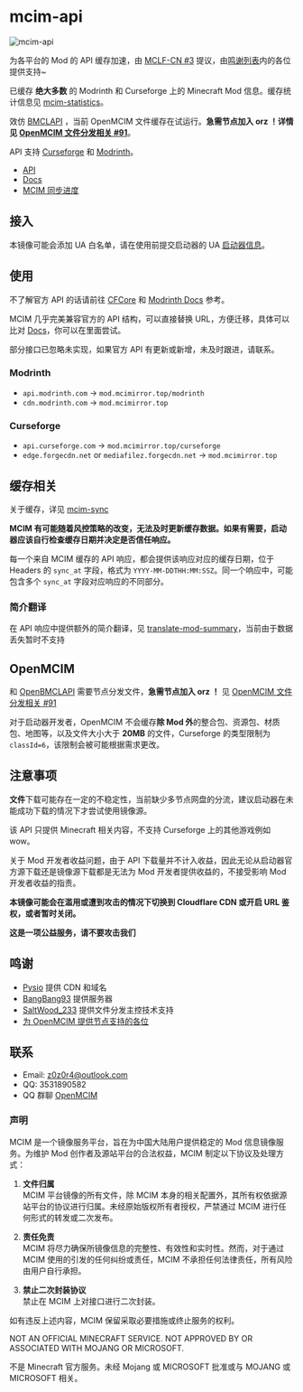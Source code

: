 # mcim-api

![mcim-api](https://socialify.git.ci/mcmod-info-mirror/mcim-api/image?description=1&font=Inter&issues=1&language=1&name=1&owner=1&pattern=Overlapping%20Hexagons&pulls=1&stargazers=1&theme=Auto)

为各平台的 Mod 的 API 缓存加速，由 [MCLF-CN #3](https://github.com/MCLF-CN/docs/issues/3) 提议，由[鸣谢列表](#鸣谢)内的各位提供支持~

已缓存 **绝大多数** 的 Modrinth 和 Curseforge 上的 Minecraft Mod 信息。缓存统计信息见 [mcim-statistics](https://mod.mcimirror.top/statistics)。

效仿 [BMCLAPI](https://bmclapidoc.bangbang93.com) ，当前 OpenMCIM 文件缓存在试运行。**急需节点加入 orz ！详情见 [OpenMCIM 文件分发相关 #91](https://github.com/mcmod-info-mirror/mcim/issues/91)**。

API 支持 [Curseforge](https://curseforge.com/) 和 [Modrinth](https://modrinth.com/)。

- [API](https://mod.mcimirror.top)
- [Docs](https://mod.mcimirror.top/docs)
- [MCIM 同步进度](https://t.me/mcim_sync)

## 接入

本镜像可能会添加 UA 白名单，请在使用前提交启动器的 UA [启动器信息](https://github.com/mcmod-info-mirror/mcim/issues/4)。

## 使用

不了解官方 API 的话请前往 [CFCore](https://docs.curseforge.com) 和 [Modrinth Docs](https://docs.modrinth.com) 参考。

MCIM 几乎完美兼容官方的 API 结构，可以直接替换 URL，方便迁移，具体可以比对 [Docs](https://mod.mcimirror.top/docs)，你可以在里面尝试。

部分接口已忽略未实现，如果官方 API 有更新或新增，未及时跟进，请联系。

### Modrinth

- `api.modrinth.com` -> `mod.mcimirror.top/modrinth`
- `cdn.modrinth.com` -> `mod.mcimirror.top`

### Curseforge

- `api.curseforge.com` -> `mod.mcimirror.top/curseforge`
- `edge.forgecdn.net` or `mediafilez.forgecdn.net` -> `mod.mcimirror.top`

## 缓存相关

关于缓存，详见 [mcim-sync](https://github.com/mcmod-info-mirror/mcim-sync)

**MCIM 有可能随着风控策略的改变，无法及时更新缓存数据。如果有需要，启动器应该自行检查缓存日期并决定是否信任响应。**

每一个来自 MCIM 缓存的 API 响应，都会提供该响应对应的缓存日期，位于 Headers 的 `sync_at` 字段，格式为 `YYYY-MM-DDTHH:MM:SSZ`。同一个响应中，可能包含多个 `sync_at` 字段对应响应的不同部分。

### 简介翻译

在 API 响应中提供额外的简介翻译，见 [translate-mod-summary](https://github.com/mcmod-info-mirror/translate-mod-summary)，当前由于数据丢失暂时不支持

## OpenMCIM

和 [OpenBMCLAPI](https://github.com/bangbang93/openbmclapi) 需要节点分发文件，**急需节点加入 orz ！** 见 [OpenMCIM 文件分发相关 #91](https://github.com/mcmod-info-mirror/mcim/issues/91)

对于启动器开发者，OpenMCIM 不会缓存**除 Mod 外**的整合包、资源包、材质包、地图等，以及文件大小大于 **20MB** 的文件，Curseforge 的类型限制为 `classId=6`，该限制会被可能根据需求更改。

## 注意事项

**文件**下载可能存在一定的不稳定性，当前缺少多节点网盘的分流，建议启动器在未能成功下载的情况下才尝试使用镜像源。

该 API 只提供 Minecraft 相关内容，不支持 Curseforge 上的其他游戏例如 wow。

关于 Mod 开发者收益问题，由于 API 下载量并不计入收益，因此无论从启动器官方源下载还是镜像源下载都是无法为 Mod 开发者提供收益的，不接受影响 Mod 开发者收益的指责。

**本镜像可能会在滥用或遭到攻击的情况下切换到 Cloudflare CDN 或开启 URL 鉴权，或者暂时关闭。**

**这是一项公益服务，请不要攻击我们**

## 鸣谢

- [Pysio](https://github.com/pysio2007) 提供 CDN 和域名
- [BangBang93](https://blog.bangbang93.com/) 提供服务器
- [SaltWood_233](https://github.com/SALTWOOD) 提供文件分发主控技术支持
- [为 OpenMCIM 提供节点支持的各位](https://files.mcimirror.top/dashboard/rank)

## 联系

- Email: z0z0r4@outlook.com
- QQ: 3531890582
- QQ 群聊 [OpenMCIM](https://qm.qq.com/q/ZSN6ilHEwC)
### 声明

MCIM 是一个镜像服务平台，旨在为中国大陆用户提供稳定的 Mod 信息镜像服务。为维护 Mod 创作者及源站平台的合法权益，MCIM 制定以下协议及处理方式：

1. **文件归属**  
   MCIM 平台镜像的所有文件，除 MCIM 本身的相关配置外，其所有权依据源站平台的协议进行归属。未经原始版权所有者授权，严禁通过 MCIM 进行任何形式的转发或二次发布。

2. **责任免责**  
   MCIM 将尽力确保所镜像信息的完整性、有效性和实时性。然而，对于通过 MCIM 使用的引发的任何纠纷或责任，MCIM 不承担任何法律责任，所有风险由用户自行承担。

4. **禁止二次封装协议**  
   禁止在 MCIM 上对接口进行二次封装。

如有违反上述内容，MCIM 保留采取必要措施或终止服务的权利。

NOT AN OFFICIAL MINECRAFT SERVICE. NOT APPROVED BY OR ASSOCIATED WITH MOJANG OR MICROSOFT. 

不是 Minecraft 官方服务。未经 Mojang 或 MICROSOFT 批准或与 MOJANG 或 MICROSOFT 相关。
